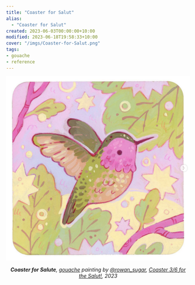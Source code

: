 ```yaml
---
title: "Coaster for Salut"
alias:
  - "Coaster for Salut"
created: 2023-06-03T00:00:00+10:00
modified: 2023-06-18T19:58:33+10:00
cover: "/imgs/Coaster-for-Salut.png"
tags:
- gouache
- reference
---
```


![Coaster for Salute](imgs/coaster-for-salut.png)

*<center>**Coaster for Salute**, [gouache](notes/gouache) painting by [@rowan_sugar](https://rowansugar.carrd.co), [Coaster 3/6 for the Salut!](https://www.instagram.com/p/Cst6vuNP8Tj/), 2023</center>*
